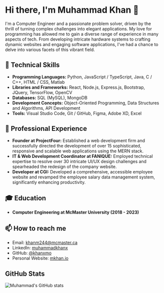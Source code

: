 
# Hi there, I'm Muhammad Khan 👋

I'm a Computer Engineer and a passionate problem solver, driven by the thrill of turning complex challenges into elegant applications. My love for programming has allowed me to gain a diverse range of experience in many aspects of tech. From developing intricate hardware systems to crafting dynamic websites and engaging software applications, I've had a chance to delve into various facets of this vibrant field.


## 🚀 Technical Skills

- **Programming Languages:** Python, JavaScript / TypeScript, Java, C / C++, HTML / CSS, Matlab
- **Libraries and Frameworks:** React, Node.js, Express.js, Bootstrap, JQuery, TensorFlow, OpenCV
- **Databases:** SQL (MySQL), MongoDB
- **Development Concepts:** Object-Oriented Programming, Data Structures and Algorithms, API Development
- **Tools:** Visual Studio Code, Git / GitHub, Figma, Adobe XD, Excel


## 💼 Professional Experience
- **Founder at ProjectFour:** Established a web development firm and successfully directed the development of over 15 sophisticated, responsive and scalable web applications using the MERN stack.
- **IT & Web Development Coordinator at FANIQUE:** Employed technical expertise to resolve over 30 intricate UI/UX design challenges and spearheaded the redesign of the company website.
- **Developer at CGI:** Developed a comprehensive, accessible employee website and revamped the employee salary data management system, significantly enhancing productivity.


## 🎓 Education
- **Computer Engineering at McMaster University (2018 - 2023)**


## 📫 How to reach me
- Email: khanm244@mcmaster.ca
- LinkedIn: [muhammadkhanx](https://www.linkedin.com/in/muhammadkhanx/)
- GitHub: [@khanxmo](https://github.com/khanxmo)
- Personal Website: [mkhan.io](http://mkhan.io)

## GitHub Stats
![Muhammad's GitHub stats](https://github-readme-stats.vercel.app/api?username=khanxmo&show_icons=true&theme=tokyonight)
